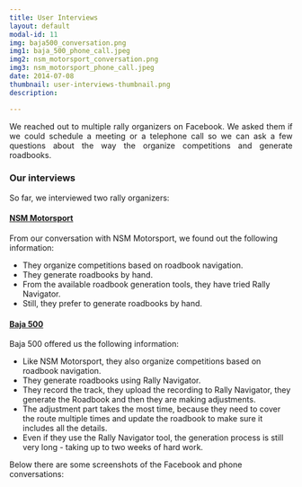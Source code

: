 ```yaml
---
title: User Interviews
layout: default
modal-id: 11
img: baja500_conversation.png
img1: baja_500_phone_call.jpeg
img2: nsm_motorsport_conversation.png 
img3: nsm_motorsport_phone_call.jpeg
date: 2014-07-08
thumbnail: user-interviews-thumbnail.png
description:

---
```


<div style="text-align: justify"> We reached out to multiple rally organizers on Facebook. We asked them if we could schedule a meeting or a telephone call so we can ask a few questions about the way the organize competitions and generate roadbooks. </div>

<h3 style="text-align: left"> Our interviews </h3>

<div style="text-align: left"> So far, we interviewed two rally organizers: </div>

<h4 style="text-align: left"> <a href="http://nsmmotorsport.ro/">NSM Motorsport</a> </h4>

<div style="text-align: left"> From our conversation with NSM Motorsport, we found out the following information: </div>

<div style="text-align: left"> 
    <ul>
        <li>They organize competitions based on roadbook navigation.</li>
        <li>They generate roadbooks by hand.</li>
        <li>From the available roadbook generation tools, they have tried Rally Navigator.</li>
        <li>Still, they prefer to generate roadbooks by hand.</li>
    </ul> 
</div>

<h4 style="text-align: left"> <a href="https://www.facebook.com/romanianbaja/">Baja 500</a> </h4>

<div style="text-align: left"> Baja 500 offered us the following information: </div>

<div style="text-align: left"> 
    <ul>
        <li>Like NSM Motorsport, they also organize competitions based on roadbook navigation.</li>
        <li>They generate roadbooks using Rally Navigator.</li>
        <li>They record the track, they upload the recording to Rally Navigator, they generate the Roadbook and then they are making adjustments. </li>
        <li>The adjustment part takes the most time, because they need to cover the route multiple times and update the roadbook to make sure it includes all the details.</li>
        <li>Even if they use the Rally Navigator tool, the generation process is still very long - taking up to two weeks of hard work.</li>
    </ul> 
</div>

<div style="text-align: left"> Below there are some screenshots of the Facebook and phone conversations: </div>

